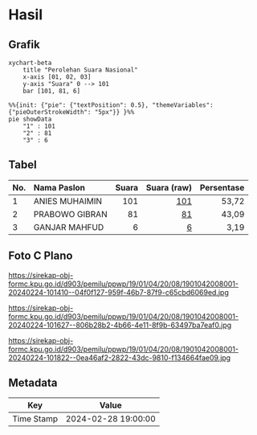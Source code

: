 # Hasil

## Grafik

```mermaid
xychart-beta
    title "Perolehan Suara Nasional"
    x-axis [01, 02, 03]
    y-axis "Suara" 0 --> 101
    bar [101, 81, 6]
```

```mermaid
%%{init: {"pie": {"textPosition": 0.5}, "themeVariables": {"pieOuterStrokeWidth": "5px"}} }%%
pie showData
    "1" : 101
    "2" : 81
    "3" : 6
```

## Tabel

| No. | Nama Paslon    | Suara | Suara (raw) | Persentase |
|:--- |:-------------- | -----:| -----------:| ----------:|
| 1   | ANIES MUHAIMIN | 101   | [101][p-1]  | 53,72      |
| 2   | PRABOWO GIBRAN | 81    | [81][p-2]   | 43,09      |
| 3   | GANJAR MAHFUD  | 6     | [6][p-3]    | 3,19       |


[p-1]: https://github.com/gigit-pemilu/pemilu-2024/blob/main/pilpres/hitung-suara/sub/19-kepulauan-bangka-belitung/sub/01-bangka/sub/04-mendo-barat/sub/2008-kemuja/sub/001-tps/sub/paslon-1.txt
[p-2]: https://github.com/gigit-pemilu/pemilu-2024/blob/main/pilpres/hitung-suara/sub/19-kepulauan-bangka-belitung/sub/01-bangka/sub/04-mendo-barat/sub/2008-kemuja/sub/001-tps/sub/paslon-2.txt
[p-3]: https://github.com/gigit-pemilu/pemilu-2024/blob/main/pilpres/hitung-suara/sub/19-kepulauan-bangka-belitung/sub/01-bangka/sub/04-mendo-barat/sub/2008-kemuja/sub/001-tps/sub/paslon-3.txt

## Foto C Plano

https://sirekap-obj-formc.kpu.go.id/d903/pemilu/ppwp/19/01/04/20/08/1901042008001-20240224-101410--04f0f127-959f-46b7-87f9-c65cbd6069ed.jpg

https://sirekap-obj-formc.kpu.go.id/d903/pemilu/ppwp/19/01/04/20/08/1901042008001-20240224-101627--806b28b2-4b66-4e11-8f9b-63497ba7eaf0.jpg

https://sirekap-obj-formc.kpu.go.id/d903/pemilu/ppwp/19/01/04/20/08/1901042008001-20240224-101822--0ea46af2-2822-43dc-9810-f134664fae09.jpg


## Metadata

| Key        | Value               |
| ---------- | ------------------- |
| Time Stamp | 2024-02-28 19:00:00 |



